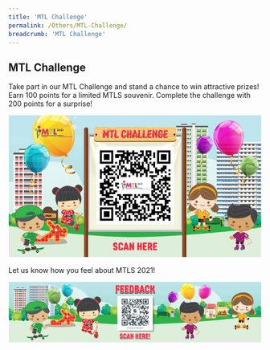 ```yaml
---
title: 'MTL Challenge'
permalink: /Others/MTL-Challenge/
breadcrumb: 'MTL Challenge'
---
```


<html>
<body>
<style>
  img {
    height: auto;
    max-width: 100%;
}
</style>
<!-- Global site tag (gtag.js) - Google Ads: 726049306 -->
<script async src="https://www.googletagmanager.com/gtag/js?id=AW-726049306"></script>
<script>
  window.dataLayer = window.dataLayer || [];
  function gtag(){dataLayer.push(arguments);}
  gtag('js', new Date());

  gtag('config', 'AW-726049306');
</script>
<h2>MTL Challenge</h2>
  <img src="/images/MTLS_Web_Placeholders-V1-15.jpg" style="width:100%;display:none;">
  
<p>Take part in our MTL Challenge and stand a chance to win attractive prizes!<br/>
Earn 100 points for a limited MTLS souvenir. Complete the challenge with 200 points for a surprise! </p>
<img src="/images/Picture1.jpg" /><br/>
<p>Let us know how you feel about MTLS 2021! </p>
<img src="/images/Feedback.jpg" />

</body>
</html>
